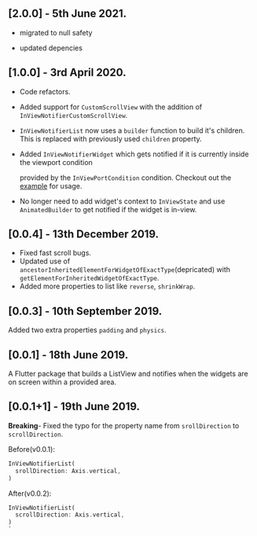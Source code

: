 ## [2.0.0] - 5th June 2021.

- migrated to null safety

- updated depencies

## [1.0.0] - 3rd April 2020.

- Code refactors.

- Added support for `CustomScrollView` with the addition of `InViewNotifierCustomScrollView`.

- `InViewNotifierList` now uses a `builder` function to build it's children. This is replaced with previously used `children` property.

- Added `InViewNotifierWidget` which gets notified if it is currently inside the viewport condition

  provided by the `InViewPortCondition` condition. Checkout out the [example](https://github.com/rvamsikrishna/inview_notifier_list/tree/master/example/lib) for usage.

- No longer need to add widget's context to `InViewState` and use `AnimatedBuilder` to get notified if the widget is in-view.

## [0.0.4] - 13th December 2019.

- Fixed fast scroll bugs.
- Updated use of `ancestorInheritedElementForWidgetOfExactType`(depricated) with `getElementForInheritedWidgetOfExactType`.
- Added more properties to list like `reverse`, `shrinkWrap`.

## [0.0.3] - 10th September 2019.

Added two extra properties `padding` and `physics`.

## [0.0.1] - 18th June 2019.

A Flutter package that builds a ListView and notifies when the widgets are on screen within a provided area.

## [0.0.1+1] - 19th June 2019.

**Breaking**- Fixed the typo for the property name from `srollDirection` to `scrollDirection`.

Before(v0.0.1):

```dart
InViewNotifierList(
  srollDirection: Axis.vertical,
)
```

After(v0.0.2):

```dart
InViewNotifierList(
  scrollDirection: Axis.vertical,
)
`
```
